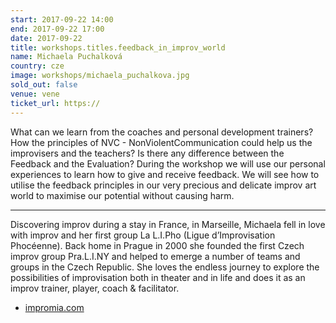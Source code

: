 ```yaml
---
start: 2017-09-22 14:00
end: 2017-09-22 17:00
date: 2017-09-22
title: workshops.titles.feedback_in_improv_world
name: Michaela Puchalková
country: cze
image: workshops/michaela_puchalkova.jpg
sold_out: false
venue: vene
ticket_url: https://
---
```


What can we learn from the coaches and personal development trainers? How the principles of NVC - NonViolentCommunication could help us the improvisers and the teachers?
Is there any difference between the Feedback and the Evaluation?
During the workshop we will use our personal experiences to learn how to give and receive feedback. We will see how to utilise the feedback principles in our very precious and delicate improv art world to maximise our potential without causing harm.

---

Discovering improv during a stay in France, in Marseille, Michaela fell in love with improv and her first group La L.I.Pho (Ligue d’Improvisation Phocéenne). Back home in Prague in 2000 she founded the first Czech improv group Pra.L.I.NY and helped to emerge a number of teams and groups in the Czech Republic. She loves the endless journey to explore the possibilities of improvisation both in theater and in life and does it as an improv trainer, player, coach & facilitator. 

- [impromia.com](https://www.impromia.com/)
